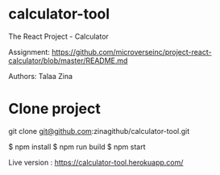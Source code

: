 # calculator-tool
 The React Project - Calculator
 
 Assignment: https://github.com/microverseinc/project-react-calculator/blob/master/README.md
 
 Authors: Talaa Zina 


# Clone project
   git clone git@github.com:zinagithub/calculator-tool.git

$ npm install
$ npm run build
$ npm start

Live version : https://calculator-tool.herokuapp.com/
